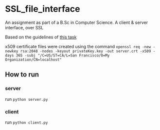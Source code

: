 # SSL_file_interface
An assignment as part of a B.Sc in Computer Science. A client &amp; server interface, over SSL

Based on the guidelines of [this task](http://gcmuganda.faculty.noctrl.edu/classes/Spring13/479/SSLHomework3.htm)

x509 certificate files were created using the command
`openssl req -new -newkey rsa:2048 -nodes -keyout privateKey.key -out server.crt -x509 -days 365 -subj "/C=US/ST=CA/L=San Francisco/O=My Organization/CN=localhost"`

## How to run

### server

run `python server.py`

### client

run `python client.py`

